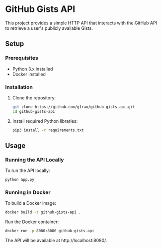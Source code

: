 # GitHub Gists API

This project provides a simple HTTP API that interacts with the GitHub API to retrieve a user's publicly available Gists.

## Setup

### Prerequisites

- Python 3.x installed
- Docker installed

### Installation

1. Clone the repository:

    ```bash
    git clone https://github.com/g1rao/github-gists-api.git
    cd github-gists-api
    ```

2. Install required Python libraries:

    ```bash
    pip3 install -r requirements.txt
    ```

## Usage

### Running the API Locally

To run the API locally:

```bash
python app.py
```

### Running in Docker

To build a Docker image:

```bash
docker build -t github-gists-api .
```

Run the Docker container:

```bash
docker run -p 8080:8080 github-gists-api
```

The API will be available at http://localhost:8080/.